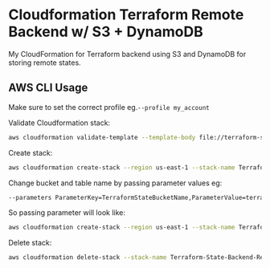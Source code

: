 # Cloudformation Terraform Remote Backend w/ S3 + DynamoDB

My CloudFormation for Terraform backend using S3 and DynamoDB for storing remote states.

## AWS CLI Usage

Make sure to set the correct profile eg.`--profile my_account`

Validate Cloudformation stack:

``` bash
aws cloudformation validate-template --template-body file://terraform-state-s3-backend.yml --region us-east-1 --profile my_account
```

Create stack:

``` bash
aws cloudformation create-stack --region us-east-1 --stack-name Terraform-State-Backend-Resources --enable-termination-protection --template-body file://terraform-state-s3-backend.yml --profile my_account
```

Change bucket and table name by passing parameter values eg:

``` bash
--parameters ParameterKey=TerraformStateBucketName,ParameterValue=terraform-state-backend-jyylab ParameterKey=TerraformStateLockTableName,ParameterValue=terraform-state-locks
```

So passing parameter will look like:

``` bash
aws cloudformation create-stack --region us-east-1 --stack-name Terraform-State-Backend-Resources --enable-termination-protection --template-body file://terraform-state-s3-backend.yml --parameters ParameterKey=TerraformStateBucketName,ParameterValue=terraform-state-backend-jyylab ParameterKey=TerraformStateLockTableName,ParameterValue=terraform-state-locks --profile my_account
```

Delete stack:

``` bash
aws cloudformation delete-stack --stack-name Terraform-State-Backend-Resources --profile my_account
```